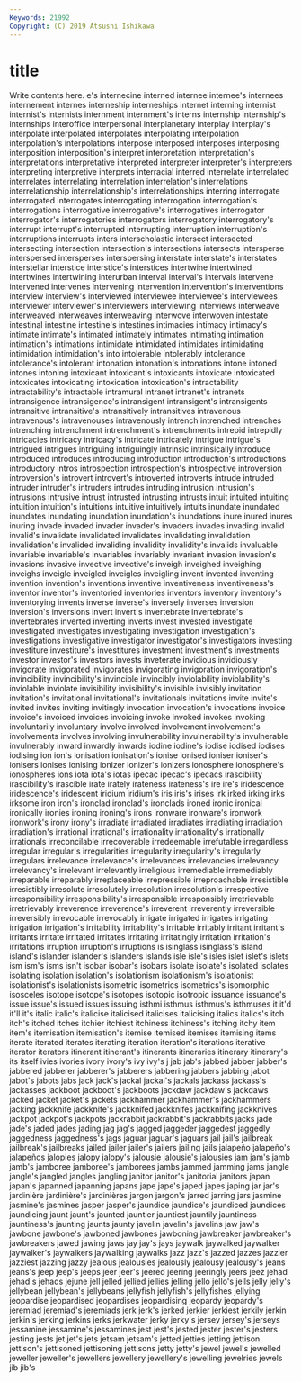 ```yaml
---
Keywords: 21992
Copyright: (C) 2019 Atsushi Ishikawa
---
```


# title

Write contents here.
e's
internecine interned internee internee's internees internement internes interneship interneships internet
interning internist internist's internists internment internment's interns internship internship's internships
interoffice interpersonal interplanetary interplay interplay's interpolate interpolated interpolates interpolating interpolation
interpolation's interpolations interpose interposed interposes interposing interposition interposition's interpret interpretation
interpretation's interpretations interpretative interpreted interpreter interpreter's interpreters interpreting interpretive interprets
interracial interred interrelate interrelated interrelates interrelating interrelation interrelation's interrelations interrelationship
interrelationship's interrelationships interring interrogate interrogated interrogates interrogating interrogation interrogation's interrogations
interrogative interrogative's interrogatives interrogator interrogator's interrogatories interrogators interrogatory interrogatory's interrupt
interrupt's interrupted interrupting interruption interruption's interruptions interrupts inters interscholastic intersect
intersected intersecting intersection intersection's intersections intersects intersperse interspersed intersperses interspersing
interstate interstate's interstates interstellar interstice interstice's interstices intertwine intertwined intertwines
intertwining interurban interval interval's intervals intervene intervened intervenes intervening intervention
intervention's interventions interview interview's interviewed interviewee interviewee's interviewees interviewer interviewer's
interviewers interviewing interviews interweave interweaved interweaves interweaving interwove interwoven intestate
intestinal intestine intestine's intestines intimacies intimacy intimacy's intimate intimate's intimated
intimately intimates intimating intimation intimation's intimations intimidate intimidated intimidates intimidating
intimidation intimidation's into intolerable intolerably intolerance intolerance's intolerant intonation intonation's
intonations intone intoned intones intoning intoxicant intoxicant's intoxicants intoxicate intoxicated
intoxicates intoxicating intoxication intoxication's intractability intractability's intractable intramural intranet intranet's
intranets intransigence intransigence's intransigent intransigent's intransigents intransitive intransitive's intransitively intransitives
intravenous intravenous's intravenouses intravenously intrench intrenched intrenches intrenching intrenchment intrenchment's
intrenchments intrepid intrepidly intricacies intricacy intricacy's intricate intricately intrigue intrigue's
intrigued intrigues intriguing intriguingly intrinsic intrinsically introduce introduced introduces introducing
introduction introduction's introductions introductory intros introspection introspection's introspective introversion introversion's
introvert introvert's introverted introverts intrude intruded intruder intruder's intruders intrudes
intruding intrusion intrusion's intrusions intrusive intrust intrusted intrusting intrusts intuit
intuited intuiting intuition intuition's intuitions intuitive intuitively intuits inundate inundated
inundates inundating inundation inundation's inundations inure inured inures inuring invade
invaded invader invader's invaders invades invading invalid invalid's invalidate invalidated
invalidates invalidating invalidation invalidation's invalided invaliding invalidity invalidity's invalids invaluable
invariable invariable's invariables invariably invariant invasion invasion's invasions invasive invective
invective's inveigh inveighed inveighing inveighs inveigle inveigled inveigles inveigling invent
invented inventing invention invention's inventions inventive inventiveness inventiveness's inventor inventor's
inventoried inventories inventors inventory inventory's inventorying invents inverse inverse's inversely
inverses inversion inversion's inversions invert invert's invertebrate invertebrate's invertebrates inverted
inverting inverts invest invested investigate investigated investigates investigating investigation investigation's
investigations investigative investigator investigator's investigators investing investiture investiture's investitures investment
investment's investments investor investor's investors invests inveterate invidious invidiously invigorate
invigorated invigorates invigorating invigoration invigoration's invincibility invincibility's invincible invincibly inviolability
inviolability's inviolable inviolate invisibility invisibility's invisible invisibly invitation invitation's invitational
invitational's invitationals invitations invite invite's invited invites inviting invitingly invocation
invocation's invocations invoice invoice's invoiced invoices invoicing invoke invoked invokes
invoking involuntarily involuntary involve involved involvement involvement's involvements involves involving
invulnerability invulnerability's invulnerable invulnerably inward inwardly inwards iodine iodine's iodise
iodised iodises iodising ion ion's ionisation ionisation's ionise ionised ioniser
ioniser's ionisers ionises ionising ionizer ionizer's ionizers ionosphere ionosphere's ionospheres
ions iota iota's iotas ipecac ipecac's ipecacs irascibility irascibility's irascible
irate irately irateness irateness's ire ire's iridescence iridescence's iridescent iridium
iridium's iris iris's irises irk irked irking irks irksome iron
iron's ironclad ironclad's ironclads ironed ironic ironical ironically ironies ironing
ironing's irons ironware ironware's ironwork ironwork's irony irony's irradiate irradiated
irradiates irradiating irradiation irradiation's irrational irrational's irrationality irrationality's irrationally irrationals
irreconcilable irrecoverable irredeemable irrefutable irregardless irregular irregular's irregularities irregularity irregularity's
irregularly irregulars irrelevance irrelevance's irrelevances irrelevancies irrelevancy irrelevancy's irrelevant irrelevantly
irreligious irremediable irremediably irreparable irreparably irreplaceable irrepressible irreproachable irresistible irresistibly
irresolute irresolutely irresolution irresolution's irrespective irresponsibility irresponsibility's irresponsible irresponsibly irretrievable
irretrievably irreverence irreverence's irreverent irreverently irreversible irreversibly irrevocable irrevocably irrigate
irrigated irrigates irrigating irrigation irrigation's irritability irritability's irritable irritably irritant
irritant's irritants irritate irritated irritates irritating irritatingly irritation irritation's irritations
irruption irruption's irruptions is isinglass isinglass's island island's islander islander's
islanders islands isle isle's isles islet islet's islets ism ism's
isms isn't isobar isobar's isobars isolate isolate's isolated isolates isolating
isolation isolation's isolationism isolationism's isolationist isolationist's isolationists isometric isometrics isometrics's
isomorphic isosceles isotope isotope's isotopes isotopic isotropic issuance issuance's issue
issue's issued issues issuing isthmi isthmus isthmus's isthmuses it it'd
it'll it's italic italic's italicise italicised italicises italicising italics italics's
itch itch's itched itches itchier itchiest itchiness itchiness's itching itchy
item item's itemisation itemisation's itemise itemised itemises itemising items iterate
iterated iterates iterating iteration iteration's iterations iterative iterator iterators itinerant
itinerant's itinerants itineraries itinerary itinerary's its itself ivies ivories ivory
ivory's ivy ivy's j jab jab's jabbed jabber jabber's jabbered
jabberer jabberer's jabberers jabbering jabbers jabbing jabot jabot's jabots jabs
jack jack's jackal jackal's jackals jackass jackass's jackasses jackboot jackboot's
jackboots jackdaw jackdaw's jackdaws jacked jacket jacket's jackets jackhammer jackhammer's
jackhammers jacking jackknife jackknife's jackknifed jackknifes jackknifing jackknives jackpot jackpot's
jackpots jackrabbit jackrabbit's jackrabbits jacks jade jade's jaded jades jading
jag jag's jagged jaggeder jaggedest jaggedly jaggedness jaggedness's jags jaguar
jaguar's jaguars jail jail's jailbreak jailbreak's jailbreaks jailed jailer jailer's
jailers jailing jails jalapeño jalapeño's jalapeños jalopies jalopy jalopy's jalousie
jalousie's jalousies jam jam's jamb jamb's jamboree jamboree's jamborees jambs
jammed jamming jams jangle jangle's jangled jangles jangling janitor janitor's
janitorial janitors japan japan's japanned japanning japans jape jape's japed
japes japing jar jar's jardinière jardinière's jardinières jargon jargon's jarred
jarring jars jasmine jasmine's jasmines jasper jasper's jaundice jaundice's jaundiced
jaundices jaundicing jaunt jaunt's jaunted jauntier jauntiest jauntily jauntiness jauntiness's
jaunting jaunts jaunty javelin javelin's javelins jaw jaw's jawbone jawbone's
jawboned jawbones jawboning jawbreaker jawbreaker's jawbreakers jawed jawing jaws jay
jay's jays jaywalk jaywalked jaywalker jaywalker's jaywalkers jaywalking jaywalks jazz
jazz's jazzed jazzes jazzier jazziest jazzing jazzy jealous jealousies jealously
jealousy jealousy's jeans jeans's jeep jeep's jeeps jeer jeer's jeered
jeering jeeringly jeers jeez jehad jehad's jehads jejune jell jelled
jellied jellies jelling jello jello's jells jelly jelly's jellybean jellybean's
jellybeans jellyfish jellyfish's jellyfishes jellying jeopardise jeopardised jeopardises jeopardising jeopardy
jeopardy's jeremiad jeremiad's jeremiads jerk jerk's jerked jerkier jerkiest jerkily
jerkin jerkin's jerking jerkins jerks jerkwater jerky jerky's jersey jersey's
jerseys jessamine jessamine's jessamines jest jest's jested jester jester's jesters
jesting jests jet jet's jets jetsam jetsam's jetted jetties jetting
jettison jettison's jettisoned jettisoning jettisons jetty jetty's jewel jewel's jewelled
jeweller jeweller's jewellers jewellery jewellery's jewelling jewelries jewels jib jib's
